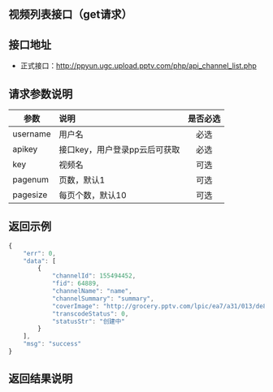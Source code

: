 视频列表接口（get请求）
----------

接口地址
----------
  * 正式接口：http://ppyun.ugc.upload.pptv.com/php/api_channel_list.php

请求参数说明
----------
|  参数         |说明          |是否必选|
| ------------- |:-------------|:-----:|
| username      | 用户名 |必选|
| apikey           | 接口key，用户登录pp云后可获取 |必选    |
| key      | 视频名 | 可选 |
| pagenum       | 页数，默认1     | 可选 |
| pagesize      | 每页个数，默认10 | 可选 |

返回示例
----------
```javascript
{
    "err": 0,
    "data": [
        {
            "channelId": 155494452,
            "fid": 64889,
            "channelName": "name",
            "channelSummary": "summary",
            "coverImage": "http://grocery.pptv.com/lpic/ea7/a31/013/de8660322896b27530d31d82a0aa7bd0.jpg",
            "transcodeStatus": 0,
            "statusStr": "创建中"
        }
    ],
    "msg": "success"
}
```

返回结果说明
----------
```javascript

```